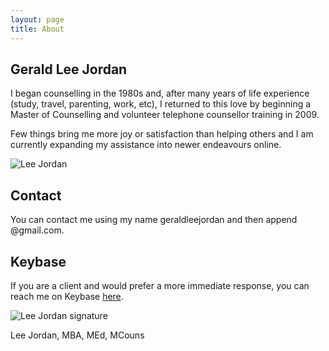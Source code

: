 ```yaml
---
layout: page
title: About
---
```


<h2>Gerald Lee Jordan</h2>

<p>I began counselling in the 1980s and, after many years of life experience (study, travel, parenting, work, etc), I returned to this love by beginning a Master of Counselling and volunteer telephone counsellor training in 2009.</p>

<p>Few things bring me more joy or satisfaction than helping others and I am currently expanding my assistance into newer endeavours online.</p>

<img class="img-border" src="https://geraldleejordan.com/public/assets/images/lee-jordan-programmer.jpg" alt="Lee Jordan">

<h2>Contact</h2>

<p>You can contact me using my name geraldleejordan and then append @gmail.com.</p>

<h2>Keybase</h2>

<p>If you are a client and would prefer a more immediate response, you can reach me on Keybase <a href="https://keybase.io/geraldleejordan/chat" rel="nofollow" target="_blank">here</a>.</p>

<img class="img-border" src="https://geraldleejordan.com/public/assets/images/lee-jordan.png" alt="Lee Jordan signature">

Lee Jordan, MBA, MEd, MCouns
